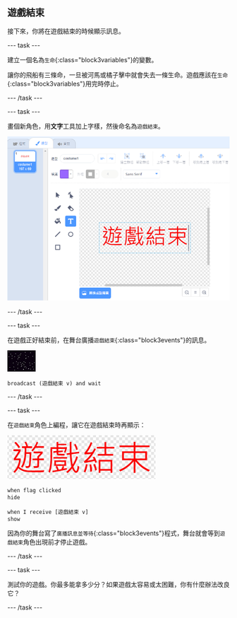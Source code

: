 ## 遊戲結束

接下來，你將在遊戲結束的時候顯示訊息。

--- task ---

建立一個名為`生命`{:class="block3variables"}的變數。

讓你的飛船有三條命，一旦被河馬或橘子擊中就會失去一條生命。遊戲應該在`生命`{:class="block3variables"}用完時停止。

--- /task ---

--- task ---

畫個新角色，用**文字**工具加上字樣，然後命名為`遊戲結束`。

![截圖](images/invaders-game-over.png)

--- /task ---

--- task ---

在遊戲正好結束前，在舞台廣播`遊戲結束`{:class="block3events"}的訊息。

![遊戲結束角色](images/stage-sprite.png)

```blocks3
broadcast (遊戲結束 v) and wait
```

--- /task ---

--- task ---

在`遊戲結束`角色上編程，讓它在遊戲結束時再顯示：

![遊戲結束角色](images/gameover-sprite.png)

```blocks3
when flag clicked
hide

when I receive [遊戲結束 v]
show
```

因為你的舞台寫了`廣播訊息並等待`{:class="block3events"}程式，舞台就會等到`遊戲結束`角色出現前才停止遊戲。

--- /task ---

--- task ---

測試你的遊戲。你最多能拿多少分？如果遊戲太容易或太困難，你有什麼辦法改良它？

--- /task ---